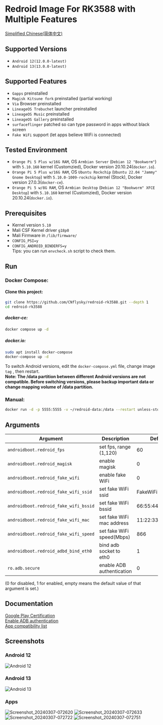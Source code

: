 # Redroid Image For RK3588 with Multiple Features
[Simplified Chinese(简体中文)](./README_zh.md)  

## Supported Versions
- `Android 12(12.0.0-latest)`
- `Android 13(13.0.0-latest)`

## Supported Features
- `Gapps` preinstalled
- `Magisk Kitsune fork` preinstalled (partial working)
- `Via` Browser preinstalled
- `LineageOS Trebuchet` launcher preinstalled
- `LineageOS Music` preinstalled
- `LineageOS Gallery` preinstalled
- `surfaceflinger` patched so can type password in apps without black screen
- `Fake WiFi` support (let apps believe WiFi is connected)

## Tested Environment

- `Orange Pi 5 Plus w/16G RAM`, OS `Armbian Server` (`Debian 12 "Bookworm"`) with `5.10.160` kernel (Customzied), Docker version 20.10.24(`docker.io`).
- `Orange Pi 5 Plus w/16G RAM`, OS `Ubuntu Rockchip` (`Ubuntu 22.04 "Jammy" Gnome Desktop`) with `5.10.0-1009-rockchip` kernel (Stock), Docker version 27.0.3(`docker-ce`).
- `Orange Pi 5 w/8G RAM`, OS `Armbian Desktop` (`Debian 12 "Bookworm" XFCE Desktop`) with `5.10.160` kernel (Customzied), Docker version 20.10.24(`docker.io`).

## Prerequisites
- Kernel version `5.10`
- Mali CSF Kernel driver `g18p0`
- Mali Firmware in `/lib/firmware/`
- `CONFIG_PSI=y`
- `CONFIG_ANDROID_BINDERFS=y`  
Tips: you can run `envcheck.sh` script to check them.

## Run
### Docker Compose: 

#### Clone this project: 

```bash
git clone https://github.com/CNflysky/redroid-rk3588.git --depth 1
cd redroid-rk3588
```

##### docker-ce: 

```bash
docker compose up -d
```

##### docker.io: 

```bash
sudo apt install docker-compose
docker-compose up -d
```

To switch Android versions, edit the `docker-compose.yml` file, change image `tag` , then restart.  
**Note: The /data partition between different Android versions are not compatible. Before switching versions, please backup important data or change mapping volume of /data partition.**

### Manual: 

```bash
docker run -d -p 5555:5555 -v ~/redroid-data:/data --restart unless-stopped --name redroid --privileged cnflysky/redroid-rk3588:12.0.0-latest androidboot.redroid_height=1920 androidboot.redroid_width=1080
```

## Arguments

| Argument | Description | Default |
| --- | --- | --- |
| `androidboot.redroid_fps` | set fps, range (1,120) | 60 |
| `androidboot.redroid_magisk` | enable magisk | 0 |
| `androidboot.redroid_fake_wifi` | enable fake WiFi | 0 |
| `androidboot.redroid_fake_wifi_ssid` | set fake WiFi ssid | FakeWiFi |
| `androidboot.redroid_fake_wifi_bssid` | set fake WiFi bssid | 66:55:44:33:22:11 |
| `androidboot.redroid_fake_wifi_mac` | set fake WiFi mac address | 11:22:33:44:55:66 |
| `androidboot.redroid_fake_wifi_speed` | set fake WiFi speed(Mbps) | 866 |
| `androidboot.redroid_adbd_bind_eth0` | bind adb socket to eth0 | 1 |
| `ro.adb.secure` | enable ADB authentication | 0 |

(0 for disabled, 1 for enabled, empty means the default value of that argument is set.)

## Documentation
[Google Play Certification](https://github.com/CNflysky/redroid-rk3588/wiki/en:-Google-Play-Certification)  
[Enable ADB authentication](https://github.com/CNflysky/redroid-rk3588/wiki/en:-Enable-ADB-authentication)  
[App compatibility list](https://github.com/CNflysky/redroid-rk3588/discussions/8)

## Screenshots

### Android 12
![Android 12](https://github.com/CNflysky/redroid-rk3588/assets/48781081/1fb19e50-b6d7-414a-838f-93a2069a1c2c)
### Android 13
![Android 13](https://github.com/CNflysky/redroid-rk3588/assets/48781081/06336b3c-3acc-420e-afd3-40af518aa9fc)
### Apps
![Screenshot_20240307-072620](https://github.com/CNflysky/redroid-rk3588/assets/48781081/5cb921b6-ff7f-4d4b-8758-d788d91339b8)
![Screenshot_20240307-072633](https://github.com/CNflysky/redroid-rk3588/assets/48781081/308cd487-5f90-470c-88fd-4ade4973d5a5)
![Screenshot_20240307-072722](https://github.com/CNflysky/redroid-rk3588/assets/48781081/e6edcf4f-a761-47d3-8ce9-1f7d7ca194e8)
![Screenshot_20240307-072751](https://github.com/CNflysky/redroid-rk3588/assets/48781081/be2d1163-93bf-4590-a474-b5f0fadb2d20)
